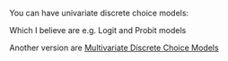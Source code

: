 ---
---

You can have univariate discrete choice models:

Which I believe are e.g. Logit and Probit models

Another version are [Multivariate Discrete Choice Models](Multivariate%20Discrete%20Choice%20Models.md) 
